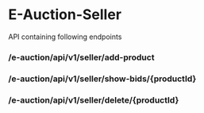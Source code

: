 # E-Auction-Seller

API containing following endpoints

### /e-auction/api/v1/seller/add-product

### /e-auction/api/v1/seller/show-bids/{productId}

### /e-auction/api/v1/seller/delete/{productId}
